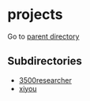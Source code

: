 # projects

 Go to [parent directory](../)

## Subdirectories

- [3500researcher](3500researcher/)
- [xiyou](xiyou/)
